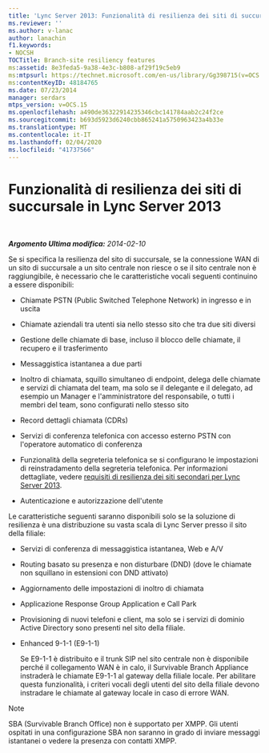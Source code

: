 ```yaml
---
title: 'Lync Server 2013: Funzionalità di resilienza dei siti di succursale'
ms.reviewer: ''
ms.author: v-lanac
author: lanachin
f1.keywords:
- NOCSH
TOCTitle: Branch-site resiliency features
ms:assetid: 8e3feda5-9a38-4e3c-b808-af29f19c5eb9
ms:mtpsurl: https://technet.microsoft.com/en-us/library/Gg398715(v=OCS.15)
ms:contentKeyID: 48184765
ms.date: 07/23/2014
manager: serdars
mtps_version: v=OCS.15
ms.openlocfilehash: a490de36322914235346cbc141784aab2c24f2ce
ms.sourcegitcommit: b693d5923d6240cbb865241a5750963423a4b33e
ms.translationtype: MT
ms.contentlocale: it-IT
ms.lasthandoff: 02/04/2020
ms.locfileid: "41737566"
---
```

<div data-xmlns="http://www.w3.org/1999/xhtml">

<div class="topic" data-xmlns="http://www.w3.org/1999/xhtml" data-msxsl="urn:schemas-microsoft-com:xslt" data-cs="http://msdn.microsoft.com/en-us/">

<div data-asp="http://msdn2.microsoft.com/asp">

# <a name="branch-site-resiliency-features-in-lync-server-2013"></a>Funzionalità di resilienza dei siti di succursale in Lync Server 2013

</div>

<div id="mainSection">

<div id="mainBody">

<span> </span>

_**Argomento Ultima modifica:** 2014-02-10_

Se si specifica la resilienza del sito di succursale, se la connessione WAN di un sito di succursale a un sito centrale non riesce o se il sito centrale non è raggiungibile, è necessario che le caratteristiche vocali seguenti continuino a essere disponibili:

<div>


  - Chiamate PSTN (Public Switched Telephone Network) in ingresso e in uscita

  - Chiamate aziendali tra utenti sia nello stesso sito che tra due siti diversi

  - Gestione delle chiamate di base, incluso il blocco delle chiamate, il recupero e il trasferimento

  - Messaggistica istantanea a due parti

  - Inoltro di chiamata, squillo simultaneo di endpoint, delega delle chiamate e servizi di chiamata del team, ma solo se il delegante e il delegato, ad esempio un Manager e l'amministratore del responsabile, o tutti i membri del team, sono configurati nello stesso sito

  - Record dettagli chiamata (CDRs)

  - Servizi di conferenza telefonica con accesso esterno PSTN con l'operatore automatico di conferenza

  - Funzionalità della segreteria telefonica se si configurano le impostazioni di reinstradamento della segreteria telefonica. Per informazioni dettagliate, vedere [requisiti di resilienza dei siti secondari per Lync Server 2013](lync-server-2013-branch-site-resiliency-requirements.md).

  - Autenticazione e autorizzazione dell'utente

Le caratteristiche seguenti saranno disponibili solo se la soluzione di resilienza è una distribuzione su vasta scala di Lync Server presso il sito della filiale:

  - Servizi di conferenza di messaggistica istantanea, Web e A/V

  - Routing basato su presenza e non disturbare (DND) (dove le chiamate non squillano in estensioni con DND attivato)

  - Aggiornamento delle impostazioni di inoltro di chiamata

  - Applicazione Response Group Application e Call Park

  - Provisioning di nuovi telefoni e client, ma solo se i servizi di dominio Active Directory sono presenti nel sito della filiale.

  - Enhanced 9-1-1 (E9-1-1)
    
    Se E9-1-1 è distribuito e il trunk SIP nel sito centrale non è disponibile perché il collegamento WAN è in calo, il Survivable Branch Appliance instraderà le chiamate E9-1-1 al gateway della filiale locale. Per abilitare questa funzionalità, i criteri vocali degli utenti del sito della filiale devono instradare le chiamate al gateway locale in caso di errore WAN.

<div>


> [!NOTE]  
> SBA (Survivable Branch Office) non è supportato per XMPP. Gli utenti ospitati in una configurazione SBA non saranno in grado di inviare messaggi istantanei o vedere la presenza con contatti XMPP.



</div>

</div>

</div>

<span> </span>

</div>

</div>

</div>

